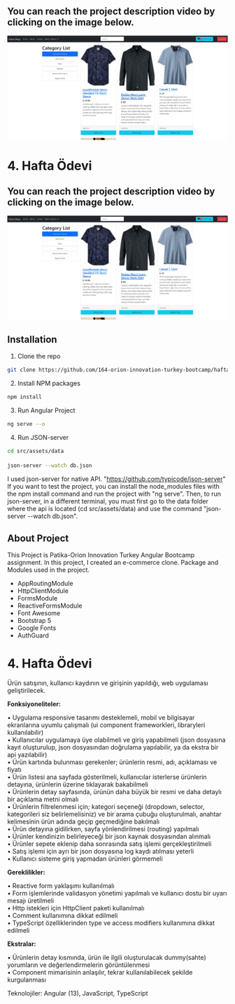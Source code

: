 ## You can reach the project description video by clicking on the image below.
[![Watch the video](src\assets\img\ecommerceproje.jpg)](https://www.youtube.com/watch?v=IIznXYwROUg&ab_channel=EmreDemirkaz%C4%B1k)



# 4. Hafta Ödevi

## You can reach the project description video by clicking on the image below.

[![Watch the video](src\assets\img\ecommerceproje.jpg)](https://www.youtube.com/watch?v=IIznXYwROUg&ab_channel=EmreDemirkaz%C4%B1k)

## Installation

1. Clone the repo

```sh
git clone https://github.com/164-orion-innovation-turkey-bootcamp/hafta4-odev-assignment-Emreedk
```

2. Install NPM packages

```sh
npm install
```

3. Run Angular Project

```sh
ng serve --o
```

4. Run JSON-server

```sh
cd src/assets/data

json-server --watch db.json
```

I used json-server for native API. "https://github.com/typicode/json-server" If you want to test the project, you can install the node_modules files with the npm install command and run the project with "ng serve". Then, to run json-server, in a different terminal, you must first go to the data folder where the api is located (cd src/assets/data) and use the command "json-server --watch db.json".

## About Project

This Project is Patika-Orion Innovation Turkey Angular Bootcamp assignment. In this project, I created an e-commerce clone. Package and Modules used in the project.

- AppRoutingModule
- HttpClientModule
- FormsModule
- ReactiveFormsModule
- Font Awesome
- Bootstrap 5
- Google Fonts
- AuthGuard

# 4. Hafta Ödevi

Ürün satışının, kullanıcı kaydının ve girişinin yapıldığı, web uygulaması geliştirilecek.

<strong>Fonksiyoneliteler: </strong>

• Uygulama responsive tasarımı desteklemeli, mobil ve bilgisayar ekranlarına uyumlu
çalışmalı (ui component frameworkleri, libraryleri kullanılabilir)  
• Kullanıcılar uygulamaya üye olabilmeli ve giriş yapabilmeli (json dosyasına kayıt
oluşturulup, json dosyasından doğrulama yapılabilir, ya da ekstra bir api yazılabilir)  
• Ürün kartında bulunması gerekenler; ürünlerin resmi, adı, açıklaması ve fiyatı  
• Ürün listesi ana sayfada gösterilmeli, kullanıcılar isterlerse ürünlerin detayına,
ürünlerin üzerine tıklayarak bakabilmeli  
• Ürünlerin detay sayfasında, ürünün daha büyük bir resmi ve daha detaylı bir açıklama
metni olmalı  
• Ürünlerin filtrelenmesi için; kategori seçeneği (dropdown, selector, kategorileri siz
belirlemelisiniz) ve bir arama çubuğu oluşturulmalı, anahtar kelimesinin ürün adında
geçip geçmediğine bakılmalı  
• Ürün detayına gidilirken, sayfa yönlendirilmesi (routing) yapılmalı  
• Ürünler kendinizin belirleyeceği bir json kaynak dosyasından alınmalı  
• Ürünler sepete eklenip daha sonrasında satış işlemi gerçekleştirilmeli  
• Satış işlemi için ayrı bir json dosyasına log kaydı atılması yeterli  
• Kullanıcı sisteme giriş yapmadan ürünleri görmemeli

<strong>Gereklilikler: </strong>

• Reactive form yaklaşımı kullanılmalı  
• Form işlemlerinde validasyon yönetimi yapılmalı ve kullanıcı dostu bir uyarı mesajı
üretilmeli  
• Http istekleri için HttpClient paketi kullanılmalı  
• Comment kullanımına dikkat edilmeli  
• TypeScript özelliklerinden type ve access modifiers kullanımına dikkat edilmeli

<strong>Ekstralar: </strong>

• Ürünlerin detay kısmında, ürün ile ilgili oluşturulacak dummy(sahte) yorumların ve
değerlendirmelerin görüntülenmesi  
• Component mimarisinin anlaşılır, tekrar kullanılabilecek şekilde kurgulanması

Teknolojiler: Angular (13), JavaScript, TypeScript
